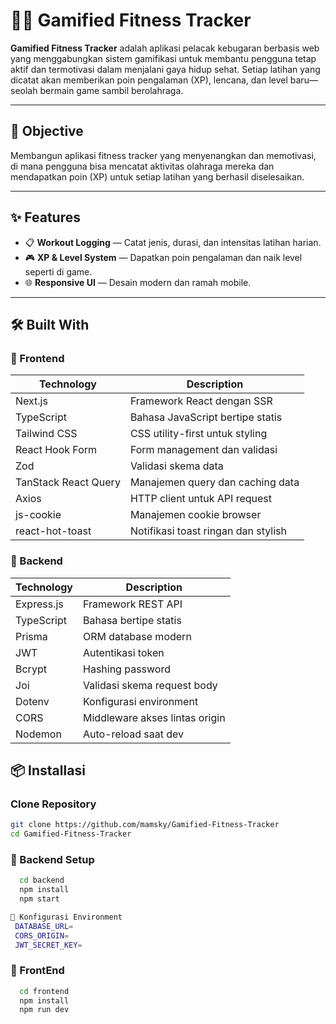 # 🏋️‍♀️ Gamified Fitness Tracker

**Gamified Fitness Tracker** adalah aplikasi pelacak kebugaran berbasis web yang menggabungkan sistem gamifikasi untuk membantu pengguna tetap aktif dan termotivasi dalam menjalani gaya hidup sehat. Setiap latihan yang dicatat akan memberikan poin pengalaman (XP), lencana, dan level baru—seolah bermain game sambil berolahraga.

---

## 🎯 Objective

Membangun aplikasi fitness tracker yang menyenangkan dan memotivasi, di mana pengguna bisa mencatat aktivitas olahraga mereka dan mendapatkan poin (XP) untuk setiap latihan yang berhasil diselesaikan.

---

## ✨ Features

- 📋 **Workout Logging** — Catat jenis, durasi, dan intensitas latihan harian.
- 🎮 **XP & Level System** — Dapatkan poin pengalaman dan naik level seperti di game.
- 🌐 **Responsive UI** — Desain modern dan ramah mobile.

---

## 🛠️ Built With

### 🚀 Frontend

| Technology           | Description                         |
| -------------------- | ----------------------------------- |
| Next.js              | Framework React dengan SSR          |
| TypeScript           | Bahasa JavaScript bertipe statis    |
| Tailwind CSS         | CSS utility-first untuk styling     |
| React Hook Form      | Form management dan validasi        |
| Zod                  | Validasi skema data                 |
| TanStack React Query | Manajemen query dan caching data    |
| Axios                | HTTP client untuk API request       |
| js-cookie            | Manajemen cookie browser            |
| react-hot-toast      | Notifikasi toast ringan dan stylish |

### 🧱 Backend

| Technology | Description                    |
| ---------- | ------------------------------ |
| Express.js | Framework REST API             |
| TypeScript | Bahasa bertipe statis          |
| Prisma     | ORM database modern            |
| JWT        | Autentikasi token              |
| Bcrypt     | Hashing password               |
| Joi        | Validasi skema request body    |
| Dotenv     | Konfigurasi environment        |
| CORS       | Middleware akses lintas origin |
| Nodemon    | Auto-reload saat dev           |

## 📦 Installasi

### Clone Repository

```bash
git clone https://github.com/mamsky/Gamified-Fitness-Tracker
cd Gamified-Fitness-Tracker
```

### 🧱 Backend Setup

```bash
  cd backend
  npm install
  npm start

📄 Konfigurasi Environment
 DATABASE_URL=
 CORS_ORIGIN=
 JWT_SECRET_KEY=

```

### 🚀 FrontEnd

```bash
  cd frontend
  npm install
  npm run dev

```
